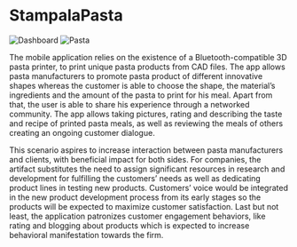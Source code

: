 # StampalaPasta

![Dashboard](http://files.parsetfss.com/d82eea54-f049-418f-b69c-0901c9b71538/tfss-1a62f504-0f01-4c0b-9dca-90e73f006d0a-Screenshot_2015-03-13-02-13-22.png "dashboard") ![Pasta](http://files.parsetfss.com/d82eea54-f049-418f-b69c-0901c9b71538/tfss-8735d318-1263-4af1-ab45-ecbb8478bc61-Screenshot_2015-03-13-02-13-41.png "pasta")

The mobile application relies on the existence of a Bluetooth-compatible 3D pasta printer, to
print unique pasta products from CAD files. The app allows pasta manufacturers to promote 
pasta product of different innovative shapes whereas the customer is able to choose the shape, 
the material’s ingredients and the amount of the pasta to print for his meal. Apart from that, the 
user is able to share his experience through a networked community. The app allows taking 
pictures, rating and describing the taste and recipe of printed pasta meals, as well as reviewing 
the meals of others creating an ongoing customer dialogue. 

This scenario aspires to increase interaction between pasta manufacturers and clients, with 
beneficial impact for both sides. For companies, the artifact substitutes the need to assign 
significant resources in research and development for fulfilling the customers’ needs as well as 
dedicating product lines in testing new products. Customers’ voice would be integrated in the 
new product development process from its early stages so the products will be expected to 
maximize customer satisfaction. Last but not least, the application patronizes customer 
engagement behaviors, like rating and blogging about products which is expected to increase 
behavioral manifestation towards the firm.

